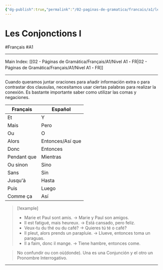 ```yaml
---
{"dg-publish":true,"permalink":"/02-paginas-de-gramatica/francais/a1/les-conjonctions-i/"}
---
```


# Les Conjonctions I
#Français #A1
___
Main Index: [[02 - Páginas de Gramática/Français/A1/Nivel A1・FR\|02 - Páginas de Gramática/Français/A1/Nivel A1・FR]]
___
Cuando queramos juntar oraciones para añadir información extra o para contrastar dos clausulas, necesitamos usar ciertas palabras para realizar la conexión. Es bastante importante saber como utilizar las comas y negaciones.

| Français    | Español          |
| ----------- | ---------------- |
| Et          | Y                |
| Mais        | Pero             |
| Ou          | O                |
| Alors       | Entonces/Así que |
| Donc        | Entonces         |
| Pendant que | Mientras         |
| Ou sinon    | Sino             |
| Sans        | Sin              |
| Jusqu'à     | Hasta            |
| Puis        | Luego            |
| Comme ça    | Así              |

> [!example] 
> - Marie et Paul sont amis. → Marie y Paul son amigos.
> - Il est fatigué, mais heureux. → Está cansado, pero feliz.
> - Veux-tu du thé ou du café? → Quieres tú té o café?
> - Il pleut, alors prends un parapluie. → Llueve, entonces toma un paraguas.
> - Il a faim, donc il mange. → Tiene hambre, entonces come.

>No confundir ou con où(donde). Una es una Conjunción y el otro un Pronombre Interrogativo.
___
